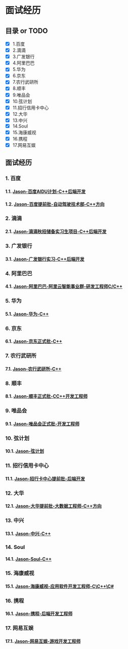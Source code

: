 # 面试经历
## 目录 or TODO
- [x] 1.百度
- [x] 2.滴滴
- [x] 3.广发银行
- [x] 4.阿里巴巴
- [x] 5.华为
- [x] 6.京东
- [x] 7.农行武研所
- [x] 8.顺丰
- [x] 9.唯品会
- [x] 10.弦计划
- [x] 11.招行信用卡中心
- [x] 12.大华
- [x] 13.中兴
- [x] 14.Soul
- [x] 15.海康威视
- [x] 16.携程
- [x] 17.网易互娱
## 面试经历

### 1. 百度

#### 1.1. [Jason-百度AIDU计划-C++后端开发](https://github.com/CNJasonChio/Interview-oriented-Notes/blob/master/6.%20Interview-experience/%E7%99%BE%E5%BA%A6/Readme.md)

#### 1.2. [Jason-百度提前批-自动驾驶技术部-C++方向](https://github.com/CNJasonChio/Interview-oriented-Notes/blob/master/6.%20Interview-experience/%E7%99%BE%E5%BA%A6/Readme.md)

### 2. 滴滴

#### 2.1. [Jason-滴滴秋招储备实习生项目-C++后端开发](https://github.com/CNJasonChio/Interview-oriented-Notes/blob/master/6.%20Interview-experience/%E6%BB%B4%E6%BB%B4/Readme.md)

### 3. 广发银行

#### 3.1. [Jason-广发银行实习-C++后端开发](https://github.com/CNJasonChio/Interview-oriented-Notes/blob/master/6.%20Interview-experience/%E5%B9%BF%E5%8F%91%E9%93%B6%E8%A1%8C/Readme.md)

### 4. 阿里巴巴

#### 4.1. [Jason-阿里巴巴-阿里云智能事业群-研发工程师C/C++](https://github.com/CNJasonChio/Interview-oriented-Notes/blob/master/6.%20Interview-experience/%E9%98%BF%E9%87%8C%E5%B7%B4%E5%B7%B4/Readme.md)

### 5. 华为

#### 5.1. [Jason-华为-C++](https://github.com/CNJasonChio/Interview-oriented-Notes/blob/master/6.%20Interview-experience/%E5%8D%8E%E4%B8%BA/Readme.md)

### 6. 京东

#### 6.1. [Jason-京东正式批-C++](https://github.com/CNJasonChio/Interview-oriented-Notes/blob/master/6.%20Interview-experience/%E4%BA%AC%E4%B8%9C/Readme.md)

### 7. 农行武研所

#### 7.1. [Jason-农行武研所-C++](https://github.com/CNJasonChio/Interview-oriented-Notes/blob/master/6.%20Interview-experience/%E5%86%9C%E8%A1%8C%E6%AD%A6%E7%A0%94%E6%89%80/Readme.md)

### 8. 顺丰

#### 8.1. [Jason-顺丰正式批-CC++开发工程师](https://github.com/CNJasonChio/Interview-oriented-Notes/blob/master/6.%20Interview-experience/%E9%A1%BA%E4%B8%B0/Readme.md)

### 9. 唯品会

#### 9.1. [Jason-唯品会正式批-开发工程师](https://github.com/CNJasonChio/Interview-oriented-Notes/blob/master/6.%20Interview-experience/%E5%94%AF%E5%93%81%E4%BC%9A/Readme.md)

### 10. 弦计划

#### 10.1. [Jason-弦计划](https://github.com/CNJasonChio/Interview-oriented-Notes/blob/master/6.%20Interview-experience/%E5%BC%A6%E8%AE%A1%E5%88%92/Readme.md)

### 11. 招行信用卡中心

#### 11.1. [Jason-招行卡中心提前批-后端开发](https://github.com/CNJasonChio/Interview-oriented-Notes/blob/master/6.%20Interview-experience/%E6%8B%9B%E8%A1%8C%E4%BF%A1%E7%94%A8%E5%8D%A1%E4%B8%AD%E5%BF%83/Readme.md)

### 12. 大华

#### 12.1. [Jason-大华提前批-大数据工程师-C++方向](https://github.com/CNJasonChio/Interview-oriented-Notes/blob/master/6.%20Interview-experience/%E6%B5%99%E6%B1%9F%E5%A4%A7%E5%8D%8E/Readme.md)

### 13. 中兴

#### 13.1. [Jason-中兴-C++](https://github.com/CNJasonChio/Interview-oriented-Notes/blob/master/6.%20Interview-experience/%E4%B8%AD%E5%85%B4/Readme.md)

### 14. Soul

#### 14.1. [Jason-Soul-C++](https://github.com/CNJasonChio/Interview-oriented-Notes/blob/master/6.%20Interview-experience/soul/Readme.md)

### 15. 海康威视

#### 15.1. [Jason-海康威视-应用软件开发工程师-C\C++\C#](https://github.com/CNJasonChio/Interview-oriented-Notes/blob/master/6.%20Interview-experience/%E6%B5%B7%E5%BA%B7%E5%A8%81%E8%A7%86/Readme.md)

### 16. 携程

#### 16.1. [Jason-携程-后端开发工程师](https://github.com/CNJasonChio/Interview-oriented-Notes/blob/master/6.%20Interview-experience/%E6%90%BA%E7%A8%8B/Readme.md)

### 17. 网易互娱

#### 17.1. [Jason-网易互娱-游戏开发工程师](https://github.com/CNJasonChio/Interview-oriented-Notes/blob/master/6.%20Interview-experience/%E7%BD%91%E6%98%93%E4%BA%92%E5%A8%B1/Readme.md)

